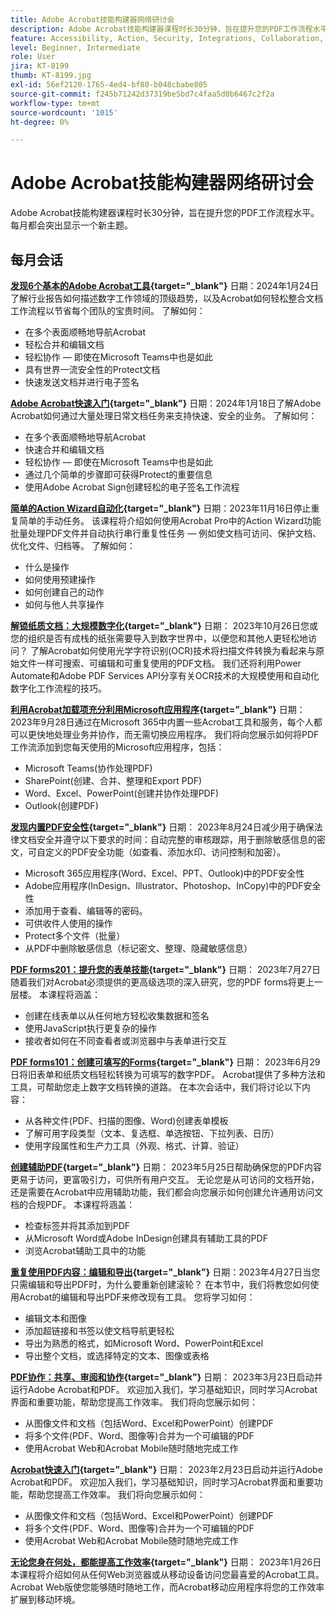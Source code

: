 ```yaml
---
title: Adobe Acrobat技能构建器网络研讨会
description: Adobe Acrobat技能构建器课程时长30分钟，旨在提升您的PDF工作流程水平
feature: Accessibility, Action, Security, Integrations, Collaboration, Edit PDF, Convert PDF, Share, Mobile, Skill Builder, Form
level: Beginner, Intermediate
role: User
jira: KT-8199
thumb: KT-8199.jpg
exl-id: 56ef2120-1765-4ed4-bf80-b048cbabe805
source-git-commit: f245b71242d37319be5bd7c4faa5d0b6467c2f2a
workflow-type: tm+mt
source-wordcount: '1015'
ht-degree: 0%

---
```


# Adobe Acrobat技能构建器网络研讨会

Adobe Acrobat技能构建器课程时长30分钟，旨在提升您的PDF工作流程水平。 每月都会突出显示一个新主题。

## 每月会话

**[发现6个基本的Adobe Acrobat工具](https://www.adobe.com/documentcloud/webinars/discover-6-essential-adobe-acrobat-tools.html){target="_blank"}**
日期：2024年1月24日了解行业报告如何描述数字工作领域的顶级趋势，以及Acrobat如何轻松整合文档工作流程以节省每个团队的宝贵时间。
了解如何：

* 在多个表面顺畅地导航Acrobat
* 轻松合并和编辑文档
* 轻松协作 — 即使在Microsoft Teams中也是如此
* 具有世界一流安全性的Protect文档
* 快速发送文档并进行电子签名

**[Adobe Acrobat快速入门](https://www.adobe.com/documentcloud/webinars/get-started-with-adobe-acrobat.html){target="_blank"}**
日期：2024年1月18日了解Adobe Acrobat如何通过大量处理日常文档任务来支持快速、安全的业务。
了解如何：

* 在多个表面顺畅地导航Acrobat
* 快速合并和编辑文档
* 轻松协作 — 即使在Microsoft Teams中也是如此
* 通过几个简单的步骤即可获得Protect的重要信息
* 使用Adobe Acrobat Sign创建轻松的电子签名工作流程

**[简单的Action Wizard自动化](https://teamwork.adobe.com/adobe-acrobat-skill-builder/attendease/networking/experience/41d505bb-252a-4e26-9576-6ae82293e6c9/97be1628-5cb6-44be-ac61-c0cc26fbb58d){target="_blank"}**
日期：2023年11月16日停止重复简单的手动任务。 该课程将介绍如何使用Acrobat Pro中的Action Wizard功能批量处理PDF文件并自动执行串行重复性任务 — 例如使文档可访问、保护文档、优化文件、归档等。 了解如何：

* 什么是操作
* 如何使用预建操作
* 如何创建自己的动作
* 如何与他人共享操作

**[解锁纸质文档：大规模数字化](https://teamwork.adobe.com/adobe-acrobat-skill-builder/attendease/networking/experience/46e148fe-92c0-4d79-ac83-8888e9f0521e/dfcf3b90-4390-4c6e-abd9-20ba6e913dc1){target="_blank"}**
日期： 2023年10月26日您或您的组织是否有成栈的纸张需要导入到数字世界中，以便您和其他人更轻松地访问？ 了解Acrobat如何使用光学字符识别(OCR)技术将扫描文件转换为看起来与原始文件一样可搜索、可编辑和可重复使用的PDF文档。 我们还将利用Power Automate和Adobe PDF Services API分享有关OCR技术的大规模使用和自动化数字化工作流程的技巧。

**[利用Acrobat加载项充分利用Microsoft应用程序](https://teamwork.adobe.com/adobe-acrobat-skill-builder/attendease/networking/experience/8b4ea780-6e4d-48b6-8c70-ea10245a5a64/b4fe64de-3614-4a6d-94c6-ff6612ac07fb){target="_blank"}**
日期： 2023年9月28日通过在Microsoft 365中内置一些Acrobat工具和服务，每个人都可以更快地处理业务并协作，而无需切换应用程序。 我们将向您展示如何将PDF工作流添加到您每天使用的Microsoft应用程序，包括：

* Microsoft Teams(协作处理PDF)
* SharePoint(创建、合并、整理和Export PDF)
* Word、Excel、PowerPoint(创建并协作处理PDF)
* Outlook(创建PDF)

**[发现内置PDF安全性](https://teamwork.adobe.com/adobe-acrobat-skill-builder/attendease/networking/experience/b454ab64-9c2e-4aec-bcf9-ca82e3a6b869/3a456ace-042e-41c8-8e8c-d285e9ba0ab8){target="_blank"}**
日期： 2023年8月24日减少用于确保法律文档安全并遵守以下要求的时间：自动完整的审核跟踪，用于删除敏感信息的密文，可自定义的PDF安全功能（如查看、添加水印、访问控制和加密）。

* Microsoft 365应用程序(Word、Excel、PPT、Outlook)中的PDF安全性
* Adobe应用程序(InDesign、Illustrator、Photoshop、InCopy)中的PDF安全性
* 添加用于查看、编辑等的密码。
* 可供收件人使用的操作
* Protect多个文件（批量）
* 从PDF中删除敏感信息（标记密文、整理、隐藏敏感信息）

**[PDF forms201：提升您的表单技能](https://adobe-acrobat-skill-builder.joinus.adobeevents.com/attendease/networking/experience/32518a73-e152-42b5-825c-b31ce53ab1f2/b9966934-6a5b-49c2-a9b0-d434543ce7f4){target="_blank"}**
日期： 2023年7月27日随着我们对Acrobat必须提供的更高级选项的深入研究，您的PDF forms将更上一层楼。 本课程将涵盖：

* 创建在线表单以从任何地方轻松收集数据和签名
* 使用JavaScript执行更复杂的操作
* 接收者如何在不同查看者或浏览器中与表单进行交互

**[PDF forms101：创建可填写的Forms](https://adobe-acrobat-skill-builder.joinus.adobeevents.com/attendease/networking/experience/795f4bc7-db42-4022-a624-8a53c51174c6/9d685d0f-4a5b-4236-a1ef-081d1403fb41){target="_blank"}**
日期： 2023年6月29日将旧表单和纸质文档轻松转换为可填写的数字PDF。 Acrobat提供了多种方法和工具，可帮助您走上数字文档转换的道路。 在本次会话中，我们将讨论以下内容：

* 从各种文件(PDF、扫描的图像、Word)创建表单模板
* 了解可用字段类型（文本、复选框、单选按钮、下拉列表、日历）
* 使用字段属性和生产力工具（外观、格式、计算、验证）

**[创建辅助PDF](https://teamwork.adobe.com/adobe-acrobat-skill-builder/attendease/networking/experience/4ff4d607-8c9f-47dd-ac4f-3b351a0a0fe3/2eb92255-d963-4ff7-b278-2a95a11db755){target="_blank"}**
日期： 2023年5月25日帮助确保您的PDF内容更易于访问，更富吸引力，可供所有用户交互。 无论您是从可访问的文档开始，还是需要在Acrobat中应用辅助功能，我们都会向您展示如何创建允许通用访问文档的合规PDF。 本课程将涵盖：

* 检查标签并将其添加到PDF
* 从Microsoft Word或Adobe InDesign创建具有辅助工具的PDF
* 浏览Acrobat辅助工具中的功能

**[重复使用PDF内容：编辑和导出](https://adobe-acrobat-skill-builder.joinus.adobeevents.com/attendease/networking/experience/aac3b9af-7d54-4ea5-a6fa-61bc7acea87f/8d7341ee-ff0f-492a-b3fd-935bd11d4ed0){target="_blank"}**
日期：2023年4月27日当您只需编辑和导出PDF时，为什么要重新创建滚轮？ 在本节中，我们将教您如何使用Acrobat的编辑和导出PDF来修改现有工具。 您将学习如何：

* 编辑文本和图像
* 添加超链接和书签以使文档导航更轻松
* 导出为熟悉的格式，如Microsoft Word、PowerPoint和Excel
* 导出整个文档，或选择特定的文本、图像或表格

**[PDF协作：共享、审阅和协作](https://adobe-acrobat-skill-builder.joinus.adobeevents.com/attendease/networking/experience/0ef4709b-0a04-418e-a185-7efdd676c2dd/6a95bece-6f24-46f5-a17f-b408464281be){target="_blank"}**
日期： 2023年3月23日启动并运行Adobe Acrobat和PDF。 欢迎加入我们，学习基础知识，同时学习Acrobat界面和重要功能，帮助您提高工作效率。 我们将向您展示如何：

* 从图像文件和文档（包括Word、Excel和PowerPoint）创建PDF
* 将多个文件(PDF、Word、图像等)合并为一个可编辑的PDF
* 使用Acrobat Web和Acrobat Mobile随时随地完成工作

**[Acrobat快速入门](https://adobe-acrobat-skill-builder.joinus.adobeevents.com/attendease/networking/experience/5d8acc24-47a1-4db8-b419-8587bfb12708/fe8ec392-f29a-4e25-b7a3-61f48eea45ab){target="_blank"}**
日期： 2023年2月23日启动并运行Adobe Acrobat和PDF。 欢迎加入我们，学习基础知识，同时学习Acrobat界面和重要功能，帮助您提高工作效率。 我们将向您展示如何：

* 从图像文件和文档（包括Word、Excel和PowerPoint）创建PDF
* 将多个文件(PDF、Word、图像等)合并为一个可编辑的PDF
* 使用Acrobat Web和Acrobat Mobile随时随地完成工作

**[无论您身在何处，都能提高工作效率](https://adobe-acrobat-skill-builder.joinus.adobeevents.com/attendease/networking/experience/9ab6c7a2-5ca2-4670-9a33-2ac11a1cb542/0b591876-aeae-45af-b41a-07a8326043f2){target="_blank"}**
日期： 2023年1月26日本课程将介绍如何从任何Web浏览器或从移动设备访问您最喜爱的Acrobat工具。 Acrobat Web版使您能够随时随地工作，而Acrobat移动应用程序将您的工作效率扩展到移动环境。